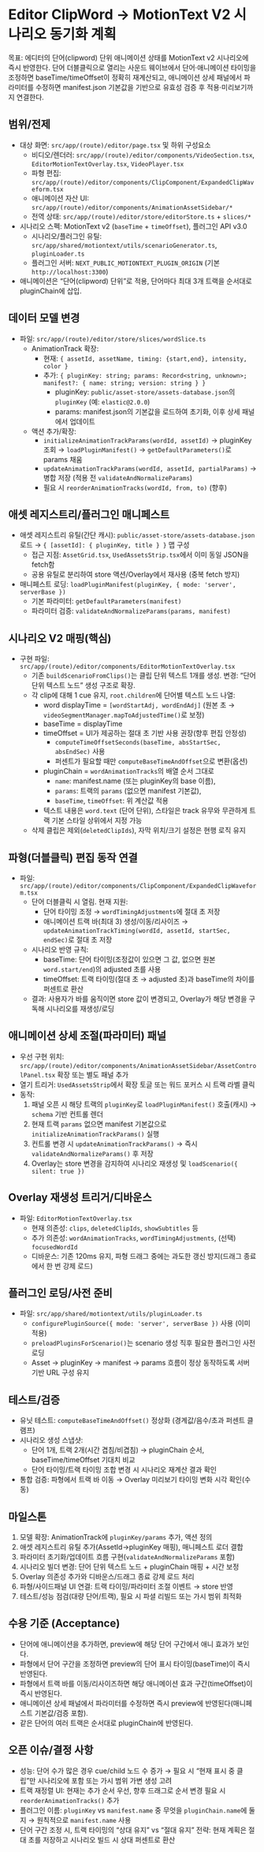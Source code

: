 # Editor ClipWord → MotionText V2 시나리오 동기화 계획

목표: 에디터의 단어(clipword) 단위 애니메이션 상태를 MotionText v2 시나리오에 즉시 반영한다. 단어 더블클릭으로 열리는 사운드 웨이브에서 단어·애니메이션 타이밍을 조정하면 baseTime/timeOffset이 정확히 재계산되고, 애니메이션 상세 패널에서 파라미터를 수정하면 manifest.json 기본값을 기반으로 유효성 검증 후 적용·미리보기까지 연결한다.

## 범위/전제
- 대상 화면: `src/app/(route)/editor/page.tsx` 및 하위 구성요소
  - 비디오/렌더러: `src/app/(route)/editor/components/VideoSection.tsx`, `EditorMotionTextOverlay.tsx`, `VideoPlayer.tsx`
  - 파형 편집: `src/app/(route)/editor/components/ClipComponent/ExpandedClipWaveform.tsx`
  - 애니메이션 자산 UI: `src/app/(route)/editor/components/AnimationAssetSidebar/*`
  - 전역 상태: `src/app/(route)/editor/store/editorStore.ts` + `slices/*`
- 시나리오 스펙: MotionText v2 (`baseTime` + `timeOffset`), 플러그인 API v3.0
  - 시나리오/플러그인 유틸: `src/app/shared/motiontext/utils/scenarioGenerator.ts`, `pluginLoader.ts`
  - 플러그인 서버: `NEXT_PUBLIC_MOTIONTEXT_PLUGIN_ORIGIN` (기본 `http://localhost:3300`)
- 애니메이션은 “단어(clipword) 단위”로 적용, 단어마다 최대 3개 트랙을 순서대로 pluginChain에 삽입.

## 데이터 모델 변경
- 파일: `src/app/(route)/editor/store/slices/wordSlice.ts`
  - AnimationTrack 확장:
    - 현재: `{ assetId, assetName, timing: {start,end}, intensity, color }`
    - 추가: `{ pluginKey: string; params: Record<string, unknown>; manifest?: { name: string; version: string } }`
      - pluginKey: `public/asset-store/assets-database.json`의 `pluginKey` (예: `elastic@2.0.0`)
      - params: manifest.json의 기본값을 로드하여 초기화, 이후 상세 패널에서 업데이트
  - 액션 추가/확장:
    - `initializeAnimationTrackParams(wordId, assetId)` → pluginKey 조회 → `loadPluginManifest()` → `getDefaultParameters()`로 params 채움
    - `updateAnimationTrackParams(wordId, assetId, partialParams)` → 병합 저장 (적용 전 `validateAndNormalizeParams`)
    - 필요 시 `reorderAnimationTracks(wordId, from, to)` (향후)

## 애셋 레지스트리/플러그인 매니페스트
- 애셋 레지스트리 유틸(간단 캐시): `public/asset-store/assets-database.json` 로드 → `{ [assetId]: { pluginKey, title } }` 맵 구성
  - 접근 지점: `AssetGrid.tsx`, `UsedAssetsStrip.tsx`에서 이미 동일 JSON을 fetch함
  - 공용 유틸로 분리하여 store 액션/Overlay에서 재사용 (중복 fetch 방지)
- 매니페스트 로딩: `loadPluginManifest(pluginKey, { mode: 'server', serverBase })`
  - 기본 파라미터: `getDefaultParameters(manifest)`
  - 파라미터 검증: `validateAndNormalizeParams(params, manifest)`

## 시나리오 V2 매핑(핵심)
- 구현 파일: `src/app/(route)/editor/components/EditorMotionTextOverlay.tsx`
  - 기존 `buildScenarioFromClips()`는 클립 단위 텍스트 1개를 생성. 변경: “단어 단위 텍스트 노드” 생성 구조로 확장.
  - 각 clip에 대해 1 cue 유지, `root.children`에 단어별 텍스트 노드 나열:
    - word displayTime = `[wordStartAdj, wordEndAdj]` (원본 초 → `videoSegmentManager.mapToAdjustedTime()`로 보정)
    - baseTime = displayTime
    - timeOffset = UI가 제공하는 절대 초 기반 사용 권장(향후 편집 안정성)
      - `computeTimeOffsetSeconds(baseTime, absStartSec, absEndSec)` 사용
      - 퍼센트가 필요할 때만 `computeBaseTimeAndOffset`으로 변환(옵션)
    - pluginChain = `wordAnimationTracks`의 배열 순서 그대로
      - `name`: manifest.name (또는 pluginKey의 base 이름),
      - `params`: 트랙의 `params` (없으면 manifest 기본값),
      - `baseTime`, `timeOffset`: 위 계산값 적용
    - 텍스트 내용은 `word.text` (단어 단위), 스타일은 track 유무와 무관하게 트랙 기본 스타일 상위에서 지정 가능
  - 삭제 클립은 제외(`deletedClipIds`), 자막 위치/크기 설정은 현행 로직 유지

## 파형(더블클릭) 편집 동작 연결
- 파일: `src/app/(route)/editor/components/ClipComponent/ExpandedClipWaveform.tsx`
  - 단어 더블클릭 시 열림. 현재 지원:
    - 단어 타이밍 조정 → `wordTimingAdjustments`에 절대 초 저장
    - 애니메이션 트랙 바(최대 3) 생성/이동/리사이즈 → `updateAnimationTrackTiming(wordId, assetId, startSec, endSec)`로 절대 초 저장
  - 시나리오 반영 규칙:
    - baseTime: 단어 타이밍(조정값이 있으면 그 값, 없으면 원본 `word.start/end`)의 adjusted 초를 사용
    - timeOffset: 트랙 타이밍(절대 초 → adjusted 초)과 baseTime의 차이를 퍼센트로 환산
  - 결과: 사용자가 바를 움직이면 store 값이 변경되고, Overlay가 해당 변경을 구독해 시나리오를 재생성/로딩

## 애니메이션 상세 조절(파라미터) 패널
- 우선 구현 위치: `src/app/(route)/editor/components/AnimationAssetSidebar/AssetControlPanel.tsx` 확장 또는 별도 패널 추가
- 열기 트리거: `UsedAssetsStrip`에서 확장 토글 또는 워드 포커스 시 트랙 라벨 클릭
- 동작:
  1) 패널 오픈 시 해당 트랙의 `pluginKey`로 `loadPluginManifest()` 호출(캐시) → `schema` 기반 컨트롤 렌더
  2) 현재 트랙 `params` 없으면 manifest 기본값으로 `initializeAnimationTrackParams()` 실행
  3) 컨트롤 변경 시 `updateAnimationTrackParams()` → 즉시 `validateAndNormalizeParams()` 후 저장
  4) Overlay는 store 변경을 감지하여 시나리오 재생성 및 `loadScenario({ silent: true })`

## Overlay 재생성 트리거/디바운스
- 파일: `EditorMotionTextOverlay.tsx`
  - 현재 의존성: `clips`, `deletedClipIds`, `showSubtitles` 등
  - 추가 의존성: `wordAnimationTracks`, `wordTimingAdjustments`, (선택) `focusedWordId`
  - 디바운스: 기존 120ms 유지, 파형 드래그 중에는 과도한 갱신 방지(드래그 종료에서 한 번 강제 로드)

## 플러그인 로딩/사전 준비
- 파일: `src/app/shared/motiontext/utils/pluginLoader.ts`
  - `configurePluginSource({ mode: 'server', serverBase })` 사용 (이미 적용)
  - `preloadPluginsForScenario()`는 scenario 생성 직후 필요한 플러그인 사전 로딩
  - Asset → pluginKey → manifest → params 흐름이 정상 동작하도록 서버 기반 URL 구성 유지

## 테스트/검증
- 유닛 테스트: `computeBaseTimeAndOffset()` 정상화 (경계값/음수/초과 퍼센트 클램프)
- 시나리오 생성 스냅샷:
  - 단어 1개, 트랙 2개(시간 겹침/비겹침) → pluginChain 순서, baseTime/timeOffset 기대치 비교
  - 단어 타이밍/트랙 타이밍 조합 변경 시 시나리오 재계산 결과 확인
- 통합 검증: 파형에서 트랙 바 이동 → Overlay 미리보기 타이밍 변화 시각 확인(수동)

## 마일스톤
1) 모델 확장: AnimationTrack에 `pluginKey/params` 추가, 액션 정의
2) 애셋 레지스트리 유틸 추가(AssetId→pluginKey 매핑), 매니페스트 로더 결합
3) 파라미터 초기화/업데이트 흐름 구현(`validateAndNormalizeParams` 포함)
4) 시나리오 빌더 변경: 단어 단위 텍스트 노드 + pluginChain 매핑 + 시간 보정
5) Overlay 의존성 추가와 디바운스/드래그 종료 강제 로드 처리
6) 파형/사이드패널 UI 연결: 트랙 타이밍/파라미터 조절 이벤트 → store 반영
7) 테스트/성능 점검(대량 단어/트랙), 필요 시 파셜 리빌드 또는 가시 범위 최적화

## 수용 기준 (Acceptance)
- 단어에 애니메이션을 추가하면, preview에 해당 단어 구간에서 애니 효과가 보인다.
- 파형에서 단어 구간을 조정하면 preview의 단어 표시 타이밍(baseTime)이 즉시 반영된다.
- 파형에서 트랙 바를 이동/리사이즈하면 해당 애니메이션 효과 구간(timeOffset)이 즉시 반영된다.
- 애니메이션 상세 패널에서 파라미터를 수정하면 즉시 preview에 반영된다(매니페스트 기본값/검증 포함).
- 같은 단어의 여러 트랙은 순서대로 pluginChain에 반영된다.

## 오픈 이슈/결정 사항
- 성능: 단어 수가 많은 경우 cue/child 노드 수 증가 → 필요 시 “현재 표시 중 클립”만 시나리오에 포함 또는 가시 범위 가변 생성 고려
- 트랙 재정렬 UI: 현재는 추가 순서 우선, 향후 드래그로 순서 변경 필요 시 `reorderAnimationTracks()` 추가
- 플러그인 이름: `pluginKey` vs `manifest.name` 중 무엇을 `pluginChain.name`에 둘지 → 원칙적으로 `manifest.name` 사용
- 단어 구간 조정 시, 트랙 타이밍의 “상대 유지” vs “절대 유지” 전략: 현재 계획은 절대 초를 저장하고 시나리오 빌드 시 상대 퍼센트로 환산
